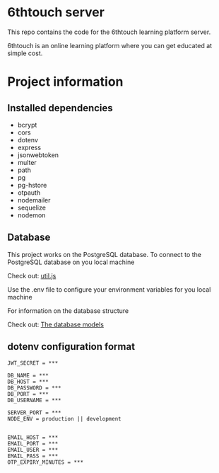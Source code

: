 # 6thtouch server

This repo contains the code for the 6thtouch learning platform server.

6thtouch is an online learning platform where you can get educated at simple cost.

# Project information

## Installed dependencies

- bcrypt
- cors
- dotenv
- express
- jsonwebtoken
- multer
- path
- pg
- pg-hstore
- otpauth
- nodemailer
- sequelize
- nodemon

## Database

This project works on the PostgreSQL database.
To connect to the PostgreSQL database on you local machine

Check out: [util.js](/util/util.js)

Use the .env file to configure your environment variables for you local machine

For information on the database structure

Check out: [The database models](/models/)

## dotenv configuration format

```env
JWT_SECRET = ***

DB_NAME = ***
DB_HOST = ***
DB_PASSWORD = ***
DB_PORT = ***
DB_USERNAME = ***

SERVER_PORT = ***
NODE_ENV = production || development


EMAIL_HOST = ***
EMAIL_PORT = ***
EMAIL_USER = ***
EMAIL_PASS = ***
OTP_EXPIRY_MINUTES = ***

```
